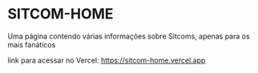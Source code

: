 # SITCOM-HOME
 Uma página contendo várias informações sobre Sitcoms, apenas para os mais fanáticos

link para acessar no Vercel: https://sitcom-home.vercel.app
